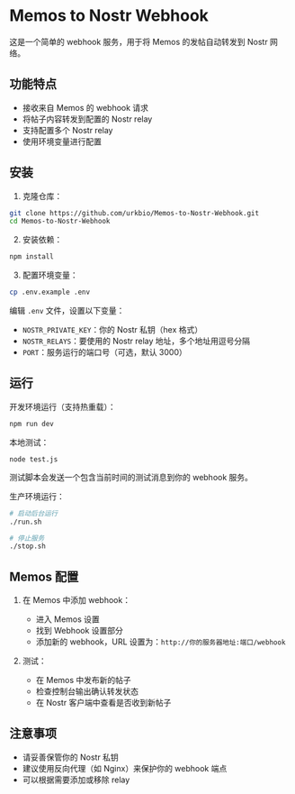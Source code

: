 # Memos to Nostr Webhook

这是一个简单的 webhook 服务，用于将 Memos 的发帖自动转发到 Nostr 网络。

## 功能特点

- 接收来自 Memos 的 webhook 请求
- 将帖子内容转发到配置的 Nostr relay
- 支持配置多个 Nostr relay
- 使用环境变量进行配置

## 安装

1. 克隆仓库：
```bash
git clone https://github.com/urkbio/Memos-to-Nostr-Webhook.git
cd Memos-to-Nostr-Webhook
```

2. 安装依赖：
```bash
npm install
```

3. 配置环境变量：
```bash
cp .env.example .env
```

编辑 `.env` 文件，设置以下变量：
- `NOSTR_PRIVATE_KEY`：你的 Nostr 私钥（hex 格式）
- `NOSTR_RELAYS`：要使用的 Nostr relay 地址，多个地址用逗号分隔
- `PORT`：服务运行的端口号（可选，默认 3000）

## 运行

开发环境运行（支持热重载）：
```bash
npm run dev
```

本地测试：
```
node test.js
```
测试脚本会发送一个包含当前时间的测试消息到你的 webhook 服务。


生产环境运行：
```bash
# 启动后台运行
./run.sh

# 停止服务
./stop.sh
```

## Memos 配置

1. 在 Memos 中添加 webhook：
   - 进入 Memos 设置
   - 找到 Webhook 设置部分
   - 添加新的 webhook，URL 设置为：`http://你的服务器地址:端口/webhook`

2. 测试：
   - 在 Memos 中发布新的帖子
   - 检查控制台输出确认转发状态
   - 在 Nostr 客户端中查看是否收到新帖子

## 注意事项

- 请妥善保管你的 Nostr 私钥
- 建议使用反向代理（如 Nginx）来保护你的 webhook 端点
- 可以根据需要添加或移除 relay